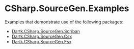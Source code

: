 # CSharp.SourceGen.Examples

Examples that demonstrate use of the following packages:

* [Dartk.CSharp.SourceGen.Scriban](https://github.com/dartk/csharp-sourcegen-scriban)
* [Dartk.CSharp.SourceGen.Csx](https://github.com/dartk/csharp-sourcegen-csx)
* [Dartk.CSharp.SourceGen.Fsx](https://github.com/dartk/csharp-sourcegen-fsx)